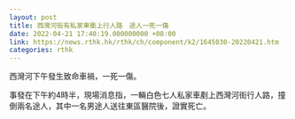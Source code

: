```yaml
---
layout: post
title: 西灣河街有私家車衝上行人路　途人一死一傷
date: 2022-04-21 17:40:19.000000000 +08:00
link: https://news.rthk.hk/rthk/ch/component/k2/1645030-20220421.htm
categories: rthk
---
```


西灣河下午發生致命車禍，一死一傷。

事發在下午約4時半，現場消息指，一輛白色七人私家車剷上西灣河街行人路，撞倒兩名途人，其中一名男途人送往東區醫院後，證實死亡。
